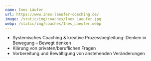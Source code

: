 ```yaml
---
name: Ines Läufer
url: https://www.ines-laeufer-coaching.de/
image: /static/img/coaches/Ines_Laeufer.jpg
webp: /static/img/coaches/Ines_Laeufer.webp
---
```


<ul><li>Systemisches Coaching &amp; kreative Prozessbegleitung: Denken in Bewegung – Bewegt denken</li><li>Klärung von privaten/beruflichen Fragen</li><li>Vorbereitung und Bewältigung von anstehenden Veränderungen</li></ul>